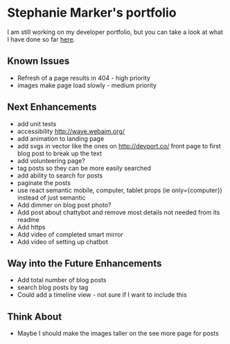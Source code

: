 # Stephanie Marker's portfolio

I am still working on my developer portfolio, but you can take a look at what I have done so far [here](http://www.stephaniemarker.com).

## Known Issues

* Refresh of a page results in 404 - high priority
* images make page load slowly - medium priority

## Next Enhancements

* add unit tests 
* accessibility http://wave.webaim.org/
* add animation to landing page
* add svgs in vector like the ones on http://devport.co/ front page to first blog post to break up the text
* add volunteering page?
* tag posts so they can be more easily searched
* add ability to search for posts
* paginate the posts
* use react semantic mobile, computer, tablet props (ie only={computer}) instead of just semantic
* Add dimmer on blog post photo?
* Add post about chattybot and remove most details not needed from its readme
* Add https
* Add video of completed smart mirror
* Add video of setting up chatbot

## Way into the Future Enhancements

* Add total number of blog posts
* search blog posts by tag
* Could add a timeline view - not sure if I want to include this 

## Think About
* Maybe I should make the images taller on the see more page for posts
